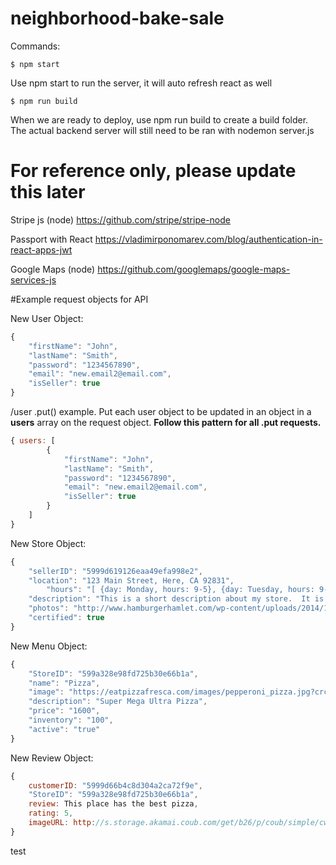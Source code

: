 # neighborhood-bake-sale

Commands:
```
$ npm start
```
Use npm start to run the server, it will auto refresh react as well

```
$ npm run build
```
When we are ready to deploy, use npm run build to create a build folder. The actual backend server will still need to be ran with nodemon server.js

# For reference only, please update this later
Stripe js (node)
https://github.com/stripe/stripe-node

Passport with React
https://vladimirponomarev.com/blog/authentication-in-react-apps-jwt

Google Maps (node)
https://github.com/googlemaps/google-maps-services-js

#Example request objects for API


New User Object:

```javascript
{ 
    "firstName": "John",
    "lastName": "Smith",
    "password": "1234567890",
    "email": "new.email2@email.com",
    "isSeller": true
}
```

/user .put() example.  Put each user object to be updated in an object in a **users** array on the request object.  **Follow this pattern for all .put requests.**

```javascript
{ users: [
        { 
            "firstName": "John",
            "lastName": "Smith",
            "password": "1234567890",
            "email": "new.email2@email.com",
            "isSeller": true
        }
    ] 
}
```


New Store Object:

```javascript
{ 
    "sellerID": "5999d619126eaa49efa998e2",
    "location": "123 Main Street, Here, CA 92831",
        "hours": "[ {day: Monday, hours: 9-5}, {day: Tuesday, hours: 9-5}, {day: Wednesday, hours: 9-5}, {day: Thursday, hours: 9-5}, {day: Friday, hours: 9-5}, ]",
    "description": "This is a short description about my store.  It is a store that sells things.",
    "photos": "http://www.hamburgerhamlet.com/wp-content/uploads/2014/11/the-hamburger-hamlet-sherman-oaks-40.jpg", 
    "certified": true
}
```


New Menu Object:

```javascript
{
    "StoreID": "599a328e98fd725b30e66b1a",
    "name": "Pizza",
    "image": "https://eatpizzafresca.com/images/pepperoni_pizza.jpg?crc=4023861219",
    "description": "Super Mega Ultra Pizza",
    "price": "1600",
    "inventory": "100",
    "active": "true"
}
```



New Review Object:

```javascript
{
    customerID: "5999d66b4c8d304a2ca72f9e",
    "StoreID": "599a328e98fd725b30e66b1a",
    review: This place has the best pizza, 
    rating: 5, 
    imageURL: http://s.storage.akamai.coub.com/get/b26/p/coub/simple/cw_timeline_pic/b527c0180dc/eb64b4e1c8b66e0d456c6/big_1464492066_image.jpg
}
```
test